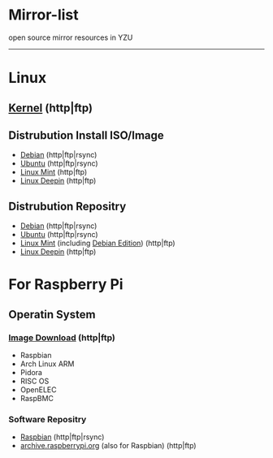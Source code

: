 Mirror-list
===========

open source mirror resources in YZU

---------

# Linux

## [Kernel](http://forum.cse.yzu.edu.tw/Linux/kernel/) (http|ftp)

## Distrubution Install ISO/Image
 - [Debian](http://linux.cse.yzu.edu.tw/debian-cd/) (http|ftp|rsync)
 - [Ubuntu](http://linux.cse.yzu.edu.tw/ubuntu-releases/) (http|ftp|rsync)
 - [Linux Mint](http://forum.cse.yzu.edu.tw/Linux/linuxmint/isos/) (http|ftp)
 - [Linux Deepin](http://forum.cse.yzu.edu.tw/Linux/Deepin/deepin-cd/) (http|ftp)

## Distrubution Repositry
 - [Debian](http://linux.cse.yzu.edu.tw/debian/) (http|ftp|rsync)
 - [Ubuntu](http://linux.cse.yzu.edu.tw/ubuntu/) (http|ftp|rsync)
 - [Linux Mint](http://forum.cse.yzu.edu.tw/Linux/linuxmint/packages/) (including [Debian Edition](http://forum.cse.yzu.edu.tw/Linux/linuxmint/debian/latest/)) (http|ftp)
 - [Linux Deepin](http://forum.cse.yzu.edu.tw/Linux/Deepin/deepin/) (http|ftp)

# For Raspberry Pi

## Operatin System

### [Image Download](http://forum.cse.yzu.edu.tw/Linux/raspberrypi/) (http|ftp)
 - Raspbian
 - Arch Linux ARM
 - Pidora
 - RISC OS
 - OpenELEC
 - RaspBMC

### Software Repositry
 - [Raspbian](http://ftp.cse.yzu.edu.tw/) (http|ftp|rsync)
 - [archive.raspberrypi.org](http://forum.cse.yzu.edu.tw/Linux/archive.raspberrypi.org/) (also for Raspbian) (http|ftp)

